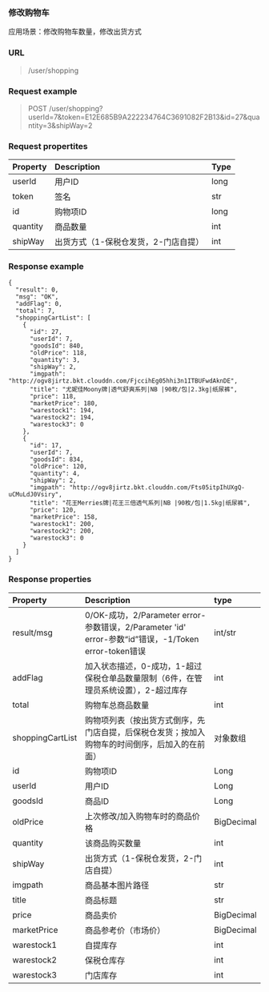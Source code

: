 ### 修改购物车

应用场景：修改购物车数量，修改出货方式

### URL

> /user/shopping

### Request example

> POST /user/shopping?userId=7&token=E12E685B9A222234764C3691082F2B13&id=27&quantity=3&shipWay=2

### Request propertites

| **Property** | **Description** | **Type** |
| :--- | :--- | :--- |
| userId | 用户ID | long |
| token | 签名 | str |
| id | 购物项ID | long |
| quantity | 商品数量 | int |
| shipWay | 出货方式（1-保税仓发货，2-门店自提） | int |

### Response example

```
{
  "result": 0,
  "msg": "OK",
  "addFlag": 0,
  "total": 7,
  "shoppingCartList": [
    {
      "id": 27,
      "userId": 7,
      "goodsId": 840,
      "oldPrice": 118,
      "quantity": 3,
      "shipWay": 2,
      "imgpath": "http://ogv8jirtz.bkt.clouddn.com/FjccihEg05hhi3n1ITBUFwdAknDE",
      "title": "尤妮佳Moony牌|透气舒爽系列|NB |90枚/包|2.3kg|纸尿裤",
      "price": 118,
      "marketPrice": 180,
      "warestock1": 194,
      "warestock2": 194,
      "warestock3": 0
    },
    {
      "id": 17,
      "userId": 7,
      "goodsId": 834,
      "oldPrice": 120,
      "quantity": 4,
      "shipWay": 2,
      "imgpath": "http://ogv8jirtz.bkt.clouddn.com/Fts05itpIhUXgQ-uCMuLdJ0Vsiry",
      "title": "花王Merries牌|花王三倍透气系列|NB |90枚/包|1.5kg|纸尿裤",
      "price": 120,
      "marketPrice": 158,
      "warestock1": 200,
      "warestock2": 200,
      "warestock3": 0
    }
  ]
}
```

### Response properties

| **Property** | **Description** | **type** |
| :--- | :--- | :--- |
| result/msg | 0/OK-成功，2/Parameter error-参数错误，2/Parameter 'id' error-参数“id”错误，-1/Token error-token错误 | int/str |
| addFlag | 加入状态描述，0-成功，1-超过保税仓单品数量限制（6件，在管理员系统设置），2-超过库存 | int |
| total | 购物车总商品数量 | int |
| shoppingCartList | 购物项列表（按出货方式倒序，先门店自提，后保税仓发货；按加入购物车的时间倒序，后加入的在前面） | 对象数组 |
| id | 购物项ID | Long |
| userId | 用户ID | Long |
| goodsId | 商品ID | Long |
| oldPrice | 上次修改/加入购物车时的商品价格 | BigDecimal |
| quantity | 该商品购买数量 | int |
| shipWay | 出货方式（1-保税仓发货，2-门店自提） | int |
| imgpath | 商品基本图片路径 | str |
| title | 商品标题 | str |
| price | 商品卖价 | BigDecimal |
| marketPrice | 商品参考价（市场价） | BigDecimal |
| warestock1 | 自提库存 | int |
| warestock2 | 保税仓库存 | int |
| warestock3 | 门店库存 | int |



